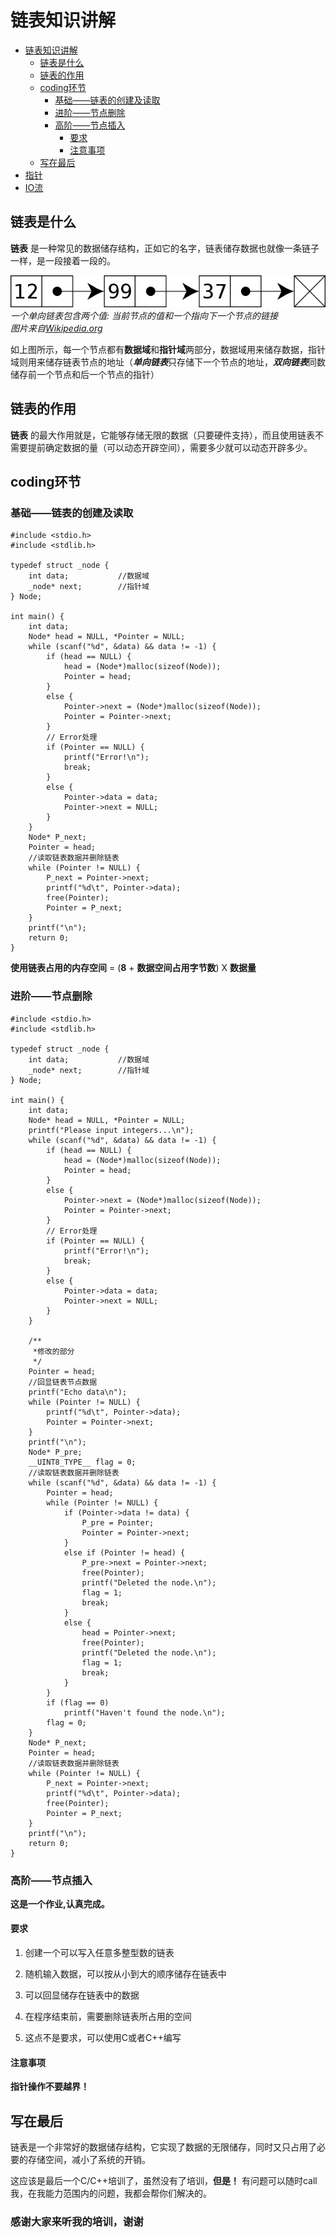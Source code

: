 # 链表知识讲解

- [链表知识讲解](#链表知识讲解)
  - [链表是什么](#链表是什么)
  - [链表的作用](#链表的作用)
  - [coding环节](#coding环节)
    - [基础——链表的创建及读取](#基础链表的创建及读取)
    - [进阶——节点删除](#进阶节点删除)
    - [高阶——节点插入](#高阶节点插入)
      - [要求](#要求)
      - [注意事项](#注意事项)
  - [写在最后](#写在最后)
- [指针](../指针/README.md)
- [IO流](../IO流/README.md)

## 链表是什么

__链表__ 是一种常见的数据储存结构，正如它的名字，链表储存数据也就像一条链子一样，是一段接着一段的。

![image](./image/Node.png "链表演示")  
_一个单向链表包含两个值: 当前节点的值和一个指向下一个节点的链接_  
_图片来自[Wikipedia.org](https://zh.wikipedia.org/wiki/%E9%93%BE%E8%A1%A8)_

如上图所示，每一个节点都有**数据域**和**指针域**两部分，数据域用来储存数据，指针域则用来储存链表节点的地址（***单向链表***只存储下一个节点的地址，***双向链表***同数储存前一个节点和后一个节点的指针）

## 链表的作用

__链表__ 的最大作用就是，它能够存储无限的数据（只要硬件支持），而且使用链表不需要提前确定数据的量（可以动态开辟空间），需要多少就可以动态开辟多少。

## coding环节

### 基础——链表的创建及读取

    #include <stdio.h>
    #include <stdlib.h>

    typedef struct _node {
        int data;           //数据域
        _node* next;        //指针域
    } Node;

    int main() {
        int data;
        Node* head = NULL, *Pointer = NULL;
        while (scanf("%d", &data) && data != -1) {
            if (head == NULL) {
                head = (Node*)malloc(sizeof(Node));
                Pointer = head;
            }
            else {
                Pointer->next = (Node*)malloc(sizeof(Node));
                Pointer = Pointer->next;
            }
            // Error处理
            if (Pointer == NULL) {
                printf("Error!\n");
                break;
            }
            else {
                Pointer->data = data;
                Pointer->next = NULL;
            }
        }
        Node* P_next;
        Pointer = head;
        //读取链表数据并删除链表
        while (Pointer != NULL) {
            P_next = Pointer->next;
            printf("%d\t", Pointer->data);
            free(Pointer);
            Pointer = P_next;
        }
        printf("\n");
        return 0;
    }

**使用链表占用的内存空间** = (**8** + **数据空间占用字节数**) X **数据量**

### 进阶——节点删除

    #include <stdio.h>
    #include <stdlib.h>

    typedef struct _node {
        int data;           //数据域
        _node* next;        //指针域
    } Node;

    int main() {
        int data;
        Node* head = NULL, *Pointer = NULL;
        printf("Please input integers...\n");
        while (scanf("%d", &data) && data != -1) {
            if (head == NULL) {
                head = (Node*)malloc(sizeof(Node));
                Pointer = head;
            }
            else {
                Pointer->next = (Node*)malloc(sizeof(Node));
                Pointer = Pointer->next;
            }
            // Error处理
            if (Pointer == NULL) {
                printf("Error!\n");
                break;
            }
            else {
                Pointer->data = data;
                Pointer->next = NULL;
            }
        }

        /**
         *修改的部分
         */
        Pointer = head;
        //回显链表节点数据
        printf("Echo data\n");
        while (Pointer != NULL) {
            printf("%d\t", Pointer->data);
            Pointer = Pointer->next;
        }
        printf("\n");
        Node* P_pre;
        __UINT8_TYPE__ flag = 0;
        //读取链表数据并删除链表
        while (scanf("%d", &data) && data != -1) {
            Pointer = head;
            while (Pointer != NULL) {
                if (Pointer->data != data) {
                    P_pre = Pointer;
                    Pointer = Pointer->next;
                }
                else if (Pointer != head) {
                    P_pre->next = Pointer->next;
                    free(Pointer);
                    printf("Deleted the node.\n");
                    flag = 1;
                    break;
                }
                else {
                    head = Pointer->next;
                    free(Pointer);
                    printf("Deleted the node.\n");
                    flag = 1;
                    break;
                }
            }
            if (flag == 0)
                printf("Haven't found the node.\n");
            flag = 0;
        }
        Node* P_next;
        Pointer = head;
        //读取链表数据并删除链表
        while (Pointer != NULL) {
            P_next = Pointer->next;
            printf("%d\t", Pointer->data);
            free(Pointer);
            Pointer = P_next;
        }
        printf("\n");
        return 0;
    }

### 高阶——节点插入

__这是一个作业,认真完成。__

#### 要求

1. 创建一个可以写入任意多整型数的链表

2. 随机输入数据，可以按从小到大的顺序储存在链表中

3. 可以回显储存在链表中的数据

4. 在程序结束前，需要删除链表所占用的空间

5. 这点不是要求，可以使用C或者C++编写

#### 注意事项

**指针操作不要越界！**

## 写在最后

链表是一个非常好的数据储存结构，它实现了数据的无限储存，同时又只占用了必要的存储空间，减小了系统的开销。

这应该是最后一个C/C++培训了，虽然没有了培训，**但是！** 有问题可以随时call我，在我能力范围内的问题，我都会帮你们解决的。

### 感谢大家来听我的培训，谢谢
